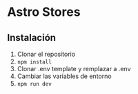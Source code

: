 # Astro Stores

## Instalación

1. Clonar el repositorio
2. `npm install`
3. Clonar .env template y remplazar a .env
4. Cambiar las variables de entorno
5. `npm run dev`